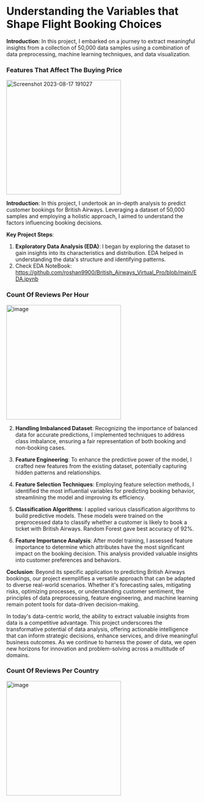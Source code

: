 # Understanding the Variables that Shape Flight Booking Choices

**Introduction**:
In this project, I embarked on a journey to extract meaningful insights from a collection of 50,000 data samples using a combination of data preprocessing, machine learning techniques, and data visualization.

### Features That Affect The Buying Price 
<div>
    <img width="300" alt="Screenshot 2023-08-17 191027" src="https://github.com/roshan9900/British_Airways_Virtual_Pro/assets/115538447/6f213b58-3eb2-4581-a648-f71c427b5ba1" alt="feature importance" width="300" />
    </div>

**Introduction**:
In this project, I undertook an in-depth analysis to predict customer bookings for British Airways. Leveraging a dataset of 50,000 samples and employing a holistic approach, I aimed to understand the factors influencing booking decisions. 

**Key Project Steps**:
1. **Exploratory Data Analysis (EDA)**: I began by exploring the dataset to gain insights into its characteristics and distribution. EDA helped in understanding the data's structure and identifying patterns.
2. Check EDA NoteBook: https://github.com/roshan9900/British_Airways_Virtual_Pro/blob/main/EDA.ipynb

### Count Of Reviews Per Hour
<div align="left">
    <img width="300" alt="image" src="https://github.com/roshan9900/British_Airways_Virtual_Pro/assets/115538447/57430662-44c4-45a1-9bcb-af21eb2a472a" alt="Image "  />
    </div>

2. **Handling Imbalanced Dataset**: Recognizing the importance of balanced data for accurate predictions, I implemented techniques to address class imbalance, ensuring a fair representation of both booking and non-booking cases.

3. **Feature Engineering**: To enhance the predictive power of the model, I crafted new features from the existing dataset, potentially capturing hidden patterns and relationships.

4. **Feature Selection Techniques**: Employing feature selection methods, I identified the most influential variables for predicting booking behavior, streamlining the model and improving its efficiency.

5. **Classification Algorithms**: I applied various classification algorithms to build predictive models. These models were trained on the preprocessed data to classify whether a customer is likely to book a ticket with British Airways. Random Forest gave best accuracy of 92%.

6. **Feature Importance Analysis**: After model training, I assessed feature importance to determine which attributes have the most significant impact on the booking decision. This analysis provided valuable insights into customer preferences and behaviors.

**Coclusion**:
Beyond its specific application to predicting British Airways bookings, our project exemplifies a versatile approach that can be adapted to diverse real-world scenarios. Whether it's forecasting sales, mitigating risks, optimizing processes, or understanding customer sentiment, the principles of data preprocessing, feature engineering, and machine learning remain potent tools for data-driven decision-making.

In today's data-centric world, the ability to extract valuable insights from data is a competitive advantage. This project underscores the transformative potential of data analysis, offering actionable intelligence that can inform strategic decisions, enhance services, and drive meaningful business outcomes. As we continue to harness the power of data, we open new horizons for innovation and problem-solving across a multitude of domains.


### Count Of Reviews Per Country
<div align="left">
    <img width="300" alt="image" src="https://github.com/roshan9900/British_Airways_Virtual_Pro/assets/115538447/45fe5309-a244-4da0-942a-65c27504b796" alt="Image " />
    </div>



